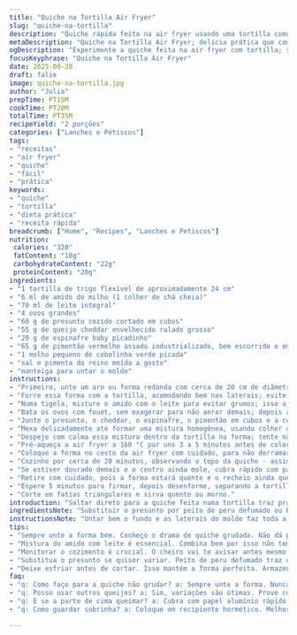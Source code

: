 ```yaml
---
title: "Quiche na Tortilla Air Fryer"
slug: "quiche-na-tortilla"
description: "Quiche rápida feita na air fryer usando uma tortilla como base. O prato mistura ovos, uma pequena quantidade de fermento para dar leveza, queijo cheddar forte e ingredientes como presunto, espinafre e pimentão em cubos, trazendo sabor e textura. A cocção acontece em temperatura média, garantindo que a quiche fique dourada, firme mas macia, e fácil de desenformar."
metaDescription: "Quiche na Tortilla Air Fryer; delícia prática que combina ovos, queijo e vegetais em uma base crocante de tortilla."
ogDescription: "Experimente a quiche feita na air fryer com tortilla; sabor e textura em cada mordida, perfeita para qualquer refeição."
focusKeyphrase: "Quiche na Tortilla Air Fryer"
date: 2025-09-28
draft: false
image: quiche-na-tortilla.jpg
author: "Julia"
prepTime: PT15M
cookTime: PT20M
totalTime: PT35M
recipeYield: "2 porções"
categories: ["Lanches e Petiscos"]
tags:
- "receitas"
- "air fryer"
- "quiche"
- "fácil"
- "prática"
keywords:
- "quiche"
- "tortilla"
- "dieta prática"
- "receita rápida"
breadcrumb: ["Home", "Recipes", "Lanches e Petiscos"]
nutrition: 
 calories: "320"
 fatContent: "18g"
 carbohydrateContent: "22g"
 proteinContent: "20g"
ingredients:
- "1 tortilla de trigo flexível de aproximadamente 24 cm"
- "6 ml de amido de milho (1 colher de chá cheia)"
- "70 ml de leite integral"
- "4 ovos grandes"
- "60 g de presunto cozido cortado em cubos"
- "55 g de queijo cheddar envelhecido ralado grosso"
- "20 g de espinafre baby picadinho"
- "65 g de pimentão vermelho assado industrializado, bem escorrido e em cubos"
- "1 molho pequeno de cebolinha verde picada"
- "sal e pimenta do reino moída a gosto"
- "manteiga para untar o molde"
instructions:
- "Primeiro, unte um aro ou forma redonda com cerca de 20 cm de diâmetro com manteiga - ajuda a soltar depois e também evita que a tortilla queime embaixo."
- "Forre essa forma com a tortilla, acomodando bem nas laterais; evite que ela forme bolhas grandes, pois o recheio pode escapar."
- "Numa tigela, misture o amido com o leite para evitar grumos; isso ajuda a quiche a ficar mais firme, especialmente quando se usa leite integral no lugar de creme."
- "Bata os ovos com fouet, sem exagerar para não aerar demais; depois acrescente o leite com o amido."
- "Junte o presunto, o cheddar, o espinafre, o pimentão em cubos e a cebolinha. Salpique sal e pimenta, lembrando que o queijo já é salgado, então cuidado para não exagerar no sal."
- "Mexa delicadamente até formar uma mistura homogênea, usando colher de silicone ou fouet."
- "Despeje com calma essa mistura dentro da tortilla na forma; tente não ultrapassar a borda para evitar transbordamentos na air fryer."
- "Pré-aqueça a air fryer a 160 °C por uns 3 a 5 minutos antes de colocar a forma."
- "Coloque a forma no cesto da air fryer com cuidado, para não derramar nada."
- "Cozinhe por cerca de 20 minutos, observando o topo da quiche - assim que aparecer uma cor dourada e a superfície esteja firme ao toque (espete com um garfo ou palito para checar o cozimento interno que deve sair limpo), desligue."
- "Se estiver dourado demais e o centro ainda mole, cubra rápido com papel alumínio e deixe por mais uns minutos."
- "Retire com cuidado, pois a forma estará quente e o recheio ainda quente pode escorrer."
- "Espere 5 minutos para firmar, depois desenforme, separando a tortilla com uma espátula fina se precisar."
- "Corte em fatias triangulares e sirva quente ou morno."
introduction: "Saltar direto para a quiche feita numa tortilla traz praticidade que já testei muito. Difícil errar quando não precisa de massa pesada e demora. A tortilla funciona como forma e base, evitando aquela trabalheira de massa quebradiça. Na air fryer, o calor circulante cozinha rápido, mantendo o interior macio e um topo bonito dourado. Descobri que trocar um pouco o amido pelo leite integral deixa o recheio mais cremoso sem virar omelete mole. O truque é cozinhar em temperatura média para a tortilla não queimar antes da gema firmar. Misturar ingredientes frescos como espinafre picado direto dá um toque vegetal sutil, com a textura que reformula a ideia tradicional da quiche francesa."
ingredientsNote: "Substituir o presunto por peito de peru defumado ou bacon crocante muda o perfil do prato sem complicar. Queijos também variam - provar com muçarela ou queijo prato cria variações interessantes. O pimentão vermelho pode ser substituído por abobrinha rallada e bem espremida para absorver água, evitando que amoleça a quiche toda. A tortilla de trigo aqui serve de molde e carrega todo o recheio; é importante escolher uma que não seja muito fina para evitar rompimento na hora de desenformar. Para versão mais leve, misturo leite desnatado e uso menos queijo. Sempre untar o molde, nunca esquecer, até as air fryer mais eficientes podem grudar o queijo derretido."
instructionsNote: "Untar bem o fundo e as laterais do molde faz toda a diferença, evita dor de cabeça na hora de desenformar, especialmente com a tortilla que pode grudar. Misturar os líquidos primeiro ajuda a dissolver melhor o amido e não criar grumos dentro da quiche, que comprometem o aspecto final. A bata dos ovos não precisa ser intensa para não incorporar muita ar, o que pode deixar a textura da quiche tipo bolo; queremos firmeza e maciez juntos. Monitorar a cor da superfície no final dos 20 minutos é crucial, o dourado indica caramelização dos queijos e pontos certos de cocção. Se queimar antes, reduzir a temperatura é solução prática. O resfriamento de alguns minutos faz a quiche segurar o formato para cortar sem desmanchar. Sensorialmente, a borda crocante da tortilla com o interior cremoso é o que faz esse prato valer a pena repetir."
tips:
- "Sempre unte a forma bem. Conheço o drama de quiche grudada. Não dá pra confiar na air fryer. Mantenha a manteiga em mãos. Aprendi isso com quiches queimadas. Use espátula fina se precisar. Sem pressão para desenformar. A borda crocante deve se destacar. Então, evite dor de cabeça."
- "Mistura do amido com leite é essencial. Combina bem por isso não tem grumos. Aprendi a misturar antes de adicionar os ovos. Isso garante uma textura lisa. Não exagere na batida dos ovos. Quer firmeza mas nada massa de bolo."
- "Monitorar o cozimento é crucial. O cheiro vai te avisar antes mesmo do tempo. Siga a cor dourada ao topo. Se estiver queimando rápido, reduza a temperatura. O interior deve estar firme ao toque. Espete para verificar a limpeza."
- "Substitua o presunto se quiser variar. Peito de peru defumado traz outro sabor. Ou bacon crocante ou deixo mais saudável. O queijo também pode mudar; experimente muçarela. O pimentão pode ser trocado por abobrinha, mas lembre-se da água dela. Sempre tire a umidade."
- "Deixe esfriar antes de cortar. Isso mantém a forma perfeita. Armazene em recipiente com tampa, não perca a textura. Pode aquecer de novo na air fryer por alguns minutos. Fica com a crocância de antes. Útil quando sobrar."
faq:
- "q: Como faço para a quiche não grudar? a: Sempre unte a forma. Nunca permita que a tortilla grude. Manteiga é sua amiga. Além disso, use uma forma adequada."
- "q: Posso usar outros queijos? a: Sim, variações são ótimas. Prove com queijo prato ou muçarela. Observe a textura; misturas diferentes trazem resultados. Cada queijo vai ter seu sabor."
- "q: E se a parte de cima queimar? a: Cubra com papel alumínio rápido. Isso vai evitar que queime mais. Dê uma olhada na temperatura também. Pode ser que haja excesso de calor."
- "q: Como guardar sobrinha? a: Coloque em recipiente hermético. Melhor em geladeira. Dura até três dias, mas aqueça na air fryer. Assim ela volta a ficar crocante e saborosa."

---
```

